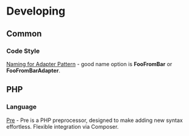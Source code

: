 # Developing
## Common
### Code Style

[Naming for Adapter Pattern](https://softwareengineering.stackexchange.com/questions/361777/how-to-name-different-components-in-adapter-pattern) - good name option is **FooFromBar** or **FooFromBarAdapter**.  

## PHP
### Language

[Pre](https://preprocess.io/) - Pre is a PHP preprocessor, designed to make adding new syntax effortless. Flexible integration via Composer.
